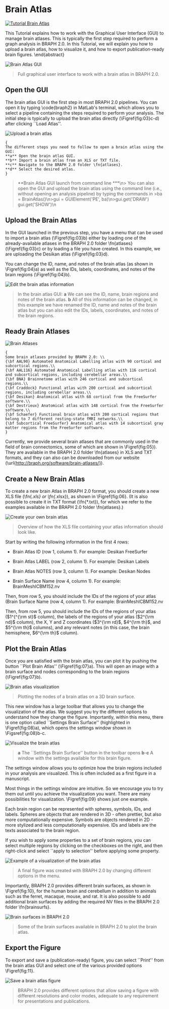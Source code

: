 # Brain Atlas

[![Tutorial Brain Atlas](https://img.shields.io/badge/PDF-Download-red?style=flat-square&logo=adobe-acrobat-reader)](tut_ba.pdf)

This Tutorial explains how to work with the Graphical User Interface (GUI) to manage brain atlases.
This is typically the first step required to perform a graph analysis in BRAPH 2.0. 
In this Tutorial, we will explain you how to upload a brain atlas, how to visualize it, and how to export publication-ready brain figures.
\end{abstract}



![Brain Atlas GUI](fig02.jpg) 
 > Full graphical user interface to work with a brain atlas in BRAPH 2.0. 
	



## Open the GUI

The brain atlas GUI is the first step in most BRAPH 2.0 pipelines. You can open it by typing \code{braph2} in MatLab's terminal, which allows you to select a pipeline containing the steps required to perform your analysis. The initial step is typically to upload the brain atlas directly (\Figref{fig:03}c-d) after clicking ``Load Atlas''. 

![Upload a brain atlas](fig03.jpg) 
 
	{
	The different steps you need to follow to open a brain atlas using the GUI: 
	**a** Open the brain atlas GUI.
	**b** Import a brain atlas from an XLS or TXT file.
	**c** Navigate to the BRAPH 2.0 folder \fn{atlases}.
	**d** Select the desired atlas.
	}

> **Brain Atlas GUI launch from command line
***\n> 
You can also open the GUI and upload the brain atlas using the command line (i.e., without opening an analysis pipeline) by typing the commands in >ba = BrainAtlas()\n>gui = GUIElement('PE', ba)\n>gui.get('DRAW')
gui.get('SHOW')\n


## Upload the Brain Atlas

In the GUI launched in the previous step, you have a menu that can be used to import a brain atlas (\Figref{fig:03}b) either by loading one of the already-available atlases in the BRAPH 2.0 folder \fn{atlases} (\Figref{fig:03}c) or by loading a file you have created. In this example, we are uploading the Desikan atlas (\Figref{fig:03}d).

You can change the ID, name, and notes of the brain atlas (as shown in \Figref{fig:04}a) as well as the IDs, labels, coordinates, and notes of the brain regions (\Figref{fig:04}b).
	
![Edit the brain atlas information](fig04.png) 
 > In the brain atlas GUI: 
	**a** We can see the ID, name, brain regions and notes of the brain atlas.
	**b** All of this information can be changed, in this example we have renamed the ID, name and notes of the brain atlas but you can also edit the IDs, labels, coordinates, and notes of the brain regions.
	


## Ready Brain Atlases

![Brain Atlases](fig05.jpg) 
 
	{
	Some brain atlases provided by BRAPH 2.0: \\
	{\bf AAL90} Automated Anatomical Labelling atlas with 90 cortical and subcortical regions.\\
	{\bf AAL116} Automated Anatomical Labelling atlas with 116 cortical and subcortical regions, including cerebellar areas.\\
	{\bf BNA} Brainnetome atlas with 246 cortical and subcortical regions.\\
	{\bf Craddock} Functional atlas with 200 cortical and subcortical regions, including cerebellar areas.\\
	{\bf Desikan} Anatomical atlas with 68 cortical from the FreeSurfer software.\\
	{\bf Destrieux} Anatomical atlas with 148 cortical from the FreeSurfer software.\\
	{\bf Schaefer} Functional brain atlas with 200 cortical regions that belong to 7 different resting-state fMRI networks.\\
	{\bf Subcortical FreeSurfer} Anatomical atlas with 14 subcortical gray matter regions from the FreeSurfer software.
	}

Currently, we provide several brain atlases that are commonly used in the field of brain connectomics, some of which are shown in \Figref{fig:05}). 
They are available in the BRAPH 2.0 folder \fn{atlases} in XLS and TXT formats, and they can also can be downloaded from our website (\url{http://braph.org/software/brain-atlases/}).


## Create a New Brain Atlas

To create a new brain Atlas in BRAPH 2.0 format, you should create a new XLS file (\fn{*.xls} or \fn{*.xlsx}), as shown in \Figref{fig:06}. 
(It is also possible to create it in TXT format (\fn{*.txt}), for which we refer to the examples available in the BRAPH 2.0 folder \fn{atlases}.)

![Create your own brain atlas](fig06.jpg) 
 > Overview of how the XLS file containing your atlas information should look like.
	


Start by writing the following information in the first 4 rows:


- Brain Atlas ID (row 1, column 1). 
For example: Desikan FreeSurfer

- Brain Atlas LABEL (row 2, column 1). 
For example: Desikan Labels

- Brain Atlas NOTES (row 3, column 1).
For example: Desikan Nodes

- Brain Surface Name (row 4, column 1).
For example: BrainMeshICBM152.nv


Then, from row 5, you should include the IDs of the regions of your atlas (Brain Surface Name (row 4, column 1).
For example: BrainMeshICBM152.nv


Then, from row 5, you should include the IDs of the regions of your atlas ($1^{^{\rm st}$ column), the labels of the regions of your atlas ($2^{\rm nd}$ column), the X, Y and Z coordinates ($3^{\rm rd}$, $4^{\rm th}$, and $5^{\rm th}$ columns), and any relevant notes (in this case, the brain hemisphere, $6^{\rm th}$ column).	


## Plot the Brain Atlas

Once you are satisfied with the brain atlas, you can plot it by pushing the button ``Plot Brain Atlas'' (\Figref{fig:07}a). 
This will open an image with a brain surface and nodes corresponding to the brain regions (\Figref{fig:07}b).

![Brain atlas visualization](fig07.jpg) 
 > Plotting the nodes of a brain atlas on a 3D brain surface. 
	

	
This new window has a large toolbar that allows you to change the visualization of the atlas. We suggest you try the different options to understand how they change the figure. Importantly, within this menu, there is one option called ``Settings Brain Surface'' (highlighted in \Figref{fig:08}a), which opens the settings window shown in \Figsref{fig:08}b-c.

![Visualize the brain atlas](fig08.jpg) 
 > **a** The ``Settings Brain Surface'' button in the toolbar opens **b**-**c** A window with the settings available for this brain figure.
	


The settings window allows you to optimize how the brain regions included in your analysis are visualized. This is often included as a first figure in a manuscript.

Most things in the settings window are intuitive. So we encourage you to try them out until you achieve the visualization you want. There are many possibilities for visualization. \Figref{fig:09} shows just one example.

Each brain region can be represented with spheres, symbols, IDs, and labels.
Spheres are objects that are rendered in 3D - often prettier, but also more computationally expensive.
Symbols are objects rendered in 2D - more stylized and less computationally expensive.
IDs and labels are the texts associated to the brain region.

If you wish to apply some properties to a set of brain regions, you can select multiple regions by clicking on the checkboxes on the right, and then right-click and select ``apply to selection'' before applying some property.

![Example of a visualization of the brain atlas](fig09.jpg) 
 > A final figure was created with BRAPH 2.0 by changing different options in the menu.
	


Importantly, BRAPH 2.0 provides different brain surfaces, as shown in \Figref{fig:10}, for the human brain and cerebellum in addition to animals such as the ferret, macaque, mouse, and rat.
It is also possible to add additional brain surfaces by adding the required NV files in the BRAPH 2.0 folder \fn{brainsurfs}.

![Brain surfaces in BRAPH 2.0](fig10.png) 
 > Some of the brain surfaces available in BRAPH 2.0 to plot the brain atlas.
	



## Export the Figure

To export and save a (publication-ready) figure, you can select ``Print'' from the brain atlas GUI and select one of the various provided options \Figref{fig:11}.

![Save a brain atlas figure](fig11.jpg) 
 > BRAPH 2.0 provides different options that allow saving a figure with different resolutions and color modes, adequate to any requirement for presentations and publications.
	

